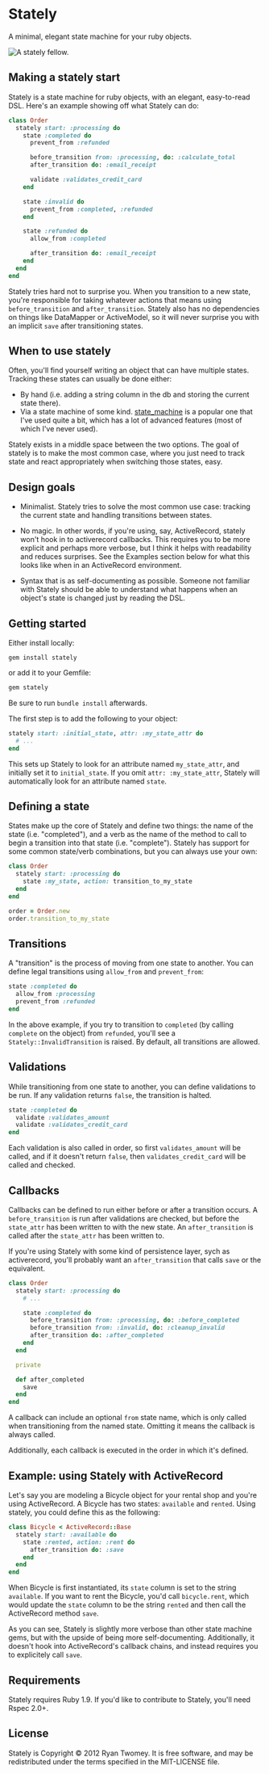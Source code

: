 # Stately

A minimal, elegant state machine for your ruby objects.

![A stately fellow.](https://dl.dropbox.com/u/2754528/exquisite_cat.jpg "A stately fellow.")

## Making a stately start

Stately is a state machine for ruby objects, with an elegant, easy-to-read DSL. Here's an example showing off what Stately can do:

```ruby
class Order
  stately start: :processing do
    state :completed do
      prevent_from :refunded

      before_transition from: :processing, do: :calculate_total
      after_transition do: :email_receipt

      validate :validates_credit_card
    end

    state :invalid do
      prevent_from :completed, :refunded
    end

    state :refunded do
      allow_from :completed

      after_transition do: :email_receipt
    end
  end
end
```

Stately tries hard not to surprise you. When you transition to a new state, you're responsible for taking whatever actions that means using `before_transition` and `after_transition`. Stately also has no dependencies on things like DataMapper or ActiveModel, so it will never surprise you with an implicit `save` after transitioning states.

## When to use stately

Often, you'll find yourself writing an object that can have multiple states. Tracking these states can usually be done either:

* By hand (i.e. adding a string column in the db and storing the current state there).
* Via a state machine of some kind. [state_machine](https://github.com/pluginaweek/state_machine) is a popular one that I've used quite a bit, which has a lot of advanced features (most of which I've never used).

Stately exists in a middle space between the two options. The goal of stately is to make the most common case, where you just need to track state and react appropriately when switching those states, easy.

## Design goals

* Minimalist. Stately tries to solve the most common use case: tracking the current state and handling transitions between states.

* No magic. In other words, if you're using, say, ActiveRecord, stately won't hook in to activerecord callbacks. This requires you to be more explicit and perhaps more verbose, but I think it helps with readability and reduces surprises. See the Examples section below for what this looks like when in an ActiveRecord environment.

* Syntax that is as self-documenting as possible. Someone not familiar with Stately should be able to understand what happens when an object's state is changed just by reading the DSL.

## Getting started

Either install locally:

```shell
gem install stately
```

or add it to your Gemfile:

```ruby
gem stately
```

Be sure to run `bundle install` afterwards.

The first step is to add the following to your object:

```ruby
stately start: :initial_state, attr: :my_state_attr do
  # ...
end
```

This sets up Stately to look for an attribute named `my_state_attr`, and initially set it to `initial_state`. If you omit `attr: :my_state_attr`, Stately will automatically look for an attribute named `state`.

## Defining a state

States make up the core of Stately and define two things: the name of the state (i.e. "completed"), and a verb as the name of the method to call to begin a transition into that state (i.e. "complete"). Stately has support for some common state/verb combinations, but you can always use your own:

```ruby
class Order
  stately start: :processing do
    state :my_state, action: transition_to_my_state
  end
end

order = Order.new
order.transition_to_my_state
```

## Transitions

A "transition" is the process of moving from one state to another. You can define legal transitions using `allow_from` and `prevent_from`:

```ruby
state :completed do
  allow_from :processing
  prevent_from :refunded
end
```

In the above example, if you try to transition to `completed` (by calling `complete` on the object) from `refunded`, you'll see a `Stately::InvalidTransition` is raised. By default, all transitions are allowed.

## Validations

While transitioning from one state to another, you can define validations to be run. If any validation returns `false`, the transition is halted.

```ruby
state :completed do
  validate :validates_amount
  validate :validates_credit_card
end
```

Each validation is also called in order, so first `validates_amount` will be called, and if it doesn't return `false`, then `validates_credit_card` will be called and checked.

## Callbacks

Callbacks can be defined to run either before or after a transition occurs. A `before_transition` is run after validations are checked, but before the `state_attr` has been written to with the new state. An `after_transition` is called after the `state_attr` has been written to.

If you're using Stately with some kind of persistence layer, sych as activerecord, you'll probably want an `after_transition` that calls `save` or the equivalent.

```ruby
class Order
  stately start: :processing do
    # ...

    state :completed do
      before_transition from: :processing, do: :before_completed
      before_transition from: :invalid, do: :cleanup_invalid
      after_transition do: :after_completed
    end
  end

  private

  def after_completed
    save
  end
end
```

A callback can include an optional `from` state name, which is only called when transitioning from the named state. Omitting it means the callback is always called.

Additionally, each callback is executed in the order in which it's defined.

## Example: using Stately with ActiveRecord

Let's say you are modeling a Bicycle object for your rental shop and you're using ActiveRecord. A Bicycle has two states: `available` and `rented`. Using stately, you could define this as the following:

```ruby
class Bicycle < ActiveRecord::Base
  stately start: :available do
    state :rented, action: :rent do
      after_transition do: :save
    end
  end
end
```

When Bicycle is first instantiated, its `state` column is set to the string `available`. If you want to rent the Bicycle, you'd call `bicycle.rent`, which would update the `state` column to be the string `rented` and then call the ActiveRecord method `save`.

As you can see, Stately is slightly more verbose than other state machine gems, but with the upside of being more self-documenting. Additionally, it doesn't hook into ActiveRecord's callback chains, and instead requires you to explicitely call `save`.

## Requirements

Stately requires Ruby 1.9. If you'd like to contribute to Stately, you'll need Rspec 2.0+.

## License

Stately is Copyright © 2012 Ryan Twomey. It is free software, and may be redistributed under the terms specified in the MIT-LICENSE file.
